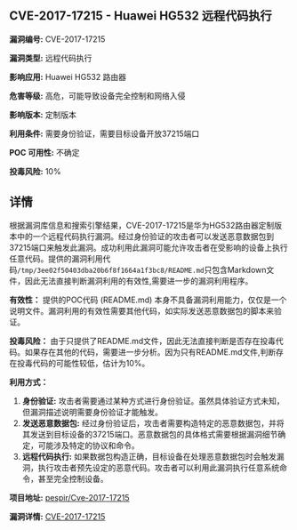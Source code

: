 ## CVE-2017-17215 - Huawei HG532 远程代码执行

**漏洞编号:** CVE-2017-17215

**漏洞类型:** 远程代码执行

**影响应用:** Huawei HG532 路由器

**危害等级:** 高危，可能导致设备完全控制和网络入侵

**影响版本:** 定制版本

**利用条件:** 需要身份验证，需要目标设备开放37215端口

**POC 可用性:** 不确定

**投毒风险:** 10%

## 详情

根据漏洞库信息和搜索引擎结果，CVE-2017-17215是华为HG532路由器定制版本中的一个远程代码执行漏洞。经过身份验证的攻击者可以发送恶意数据包到37215端口来触发此漏洞。成功利用此漏洞可能允许攻击者在受影响的设备上执行任意代码。提供的漏洞利用代码`/tmp/3ee02f50403dba20b6f8f1664a1f3bc8/README.md`只包含Markdown文件，因此无法直接判断漏洞利用的有效性,需要进一步的漏洞利用程序。

**有效性：**
提供的POC代码 (README.md) 本身不具备漏洞利用能力，仅仅是一个说明文件。漏洞利用的有效性需要其他代码，如实际发送恶意数据包的脚本来验证。

**投毒风险：**
由于只提供了README.md文件，因此无法直接判断是否存在投毒代码。如果存在其他的代码，需要进一步分析。因为只有README.md文件,判断存在投毒代码的可能性较低，估计为10%。

**利用方式：**
1.  **身份验证:** 攻击者需要通过某种方式进行身份验证。虽然具体验证方式未知，但漏洞描述说明需要身份验证才能触发。
2.  **发送恶意数据包:** 经过身份验证后，攻击者需要构造特定的恶意数据包，并将其发送到目标设备的37215端口。恶意数据包的具体格式需要根据漏洞细节确定，可能涉及特定的协议和命令。
3.  **远程代码执行:** 如果数据包构造正确，目标设备在处理恶意数据包时会触发漏洞，执行攻击者预先设定的恶意代码。攻击者可以利用此漏洞执行任意系统命令，甚至完全控制设备。

**项目地址:** [pespir/Cve-2017-17215](https://github.com/pespir/Cve-2017-17215)

**漏洞详情:** [CVE-2017-17215](https://nvd.nist.gov/vuln/detail/CVE-2017-17215)
